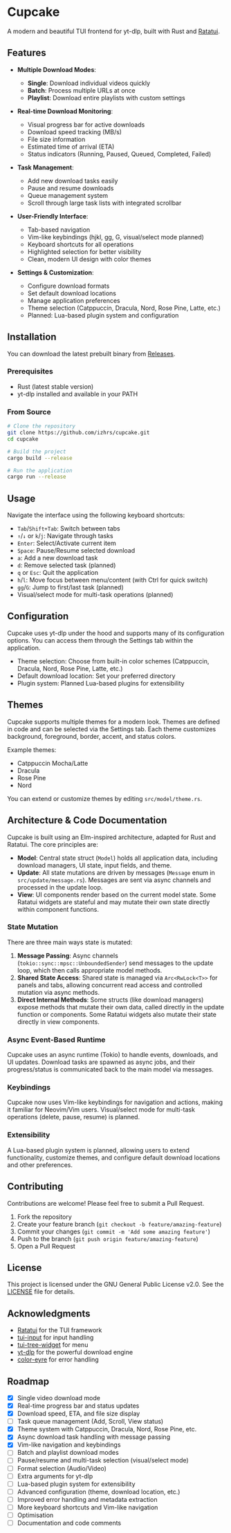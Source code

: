 # Cupcake

A modern and beautiful TUI frontend for yt-dlp, built with Rust and [Ratatui](https://github.com/ratatui-org/ratatui).

## Features

- **Multiple Download Modes**:

    - **Single**: Download individual videos quickly
    - **Batch**: Process multiple URLs at once
    - **Playlist**: Download entire playlists with custom settings

- **Real-time Download Monitoring**:

    - Visual progress bar for active downloads
    - Download speed tracking (MB/s)
    - File size information
    - Estimated time of arrival (ETA)
    - Status indicators (Running, Paused, Queued, Completed, Failed)

- **Task Management**:

    - Add new download tasks easily
    - Pause and resume downloads
    - Queue management system
    - Scroll through large task lists with integrated scrollbar

- **User-Friendly Interface**:

    - Tab-based navigation
    - Vim-like keybindings (hjkl, gg, G, visual/select mode planned)
    - Keyboard shortcuts for all operations
    - Highlighted selection for better visibility
    - Clean, modern UI design with color themes

- **Settings & Customization**:
    - Configure download formats
    - Set default download locations
    - Manage application preferences
    - Theme selection (Catppuccin, Dracula, Nord, Rose Pine, Latte, etc.)
    - Planned: Lua-based plugin system and configuration

## Installation

You can download the latest prebuilt binary from [Releases](https://github.com/izhrs/cupcake/releases).


### Prerequisites

- Rust (latest stable version)
- yt-dlp installed and available in your PATH

### From Source

```bash
# Clone the repository
git clone https://github.com/izhrs/cupcake.git
cd cupcake

# Build the project
cargo build --release

# Run the application
cargo run --release
```

## Usage

Navigate the interface using the following keyboard shortcuts:

- `Tab`/`Shift+Tab`: Switch between tabs
- `↑`/`↓` or `k`/`j`: Navigate through tasks
- `Enter`: Select/Activate current item
- `Space`: Pause/Resume selected download
- `a`: Add a new download task
- `d`: Remove selected task (planned)
- `q` or `Esc`: Quit the application
- `h`/`l`: Move focus between menu/content (with Ctrl for quick switch)
- `gg`/`G`: Jump to first/last task (planned)
- Visual/select mode for multi-task operations (planned)

## Configuration

Cupcake uses yt-dlp under the hood and supports many of its configuration options. You can access them through the Settings tab within the application.

- Theme selection: Choose from built-in color schemes (Catppuccin, Dracula, Nord, Rose Pine, Latte, etc.)
- Default download location: Set your preferred directory
- Plugin system: Planned Lua-based plugins for extensibility

## Themes

Cupcake supports multiple themes for a modern look. Themes are defined in code and can be selected via the Settings tab. Each theme customizes background, foreground, border, accent, and status colors.

Example themes:

- Catppuccin Mocha/Latte
- Dracula
- Rose Pine
- Nord

You can extend or customize themes by editing `src/model/theme.rs`.

## Architecture & Code Documentation

Cupcake is built using an Elm-inspired architecture, adapted for Rust and Ratatui. The core principles are:

- **Model**: Central state struct (`Model`) holds all application data, including download managers, UI state, input fields, and theme.
- **Update**: All state mutations are driven by messages (`Message` enum in `src/update/message.rs`). Messages are sent via async channels and processed in the update loop.
- **View**: UI components render based on the current model state. Some Ratatui widgets are stateful and may mutate their own state directly within component functions.

### State Mutation

There are three main ways state is mutated:

1. **Message Passing**: Async channels (`tokio::sync::mpsc::UnboundedSender`) send messages to the update loop, which then calls appropriate model methods.
2. **Shared State Access**: Shared state is managed via `Arc<RwLock<T>>` for panels and tabs, allowing concurrent read access and controlled mutation via async methods.
3. **Direct Internal Methods**: Some structs (like download managers) expose methods that mutate their own data, called directly in the update function or components. Some Ratatui widgets also mutate their state directly in view components.

### Async Event-Based Runtime

Cupcake uses an async runtime (Tokio) to handle events, downloads, and UI updates. Download tasks are spawned as async jobs, and their progress/status is communicated back to the main model via messages.

### Keybindings

Cupcake now uses Vim-like keybindings for navigation and actions, making it familiar for Neovim/Vim users. Visual/select mode for multi-task operations (delete, pause, resume) is planned.

### Extensibility

A Lua-based plugin system is planned, allowing users to extend functionality, customize themes, and configure default download locations and other preferences.

## Contributing

Contributions are welcome! Please feel free to submit a Pull Request.

1. Fork the repository
2. Create your feature branch (`git checkout -b feature/amazing-feature`)
3. Commit your changes (`git commit -m 'Add some amazing feature'`)
4. Push to the branch (`git push origin feature/amazing-feature`)
5. Open a Pull Request

## License

This project is licensed under the GNU General Public License v2.0. See the [LICENSE](LICENSE) file for details.

## Acknowledgments

- [Ratatui](https://github.com/ratatui-org/ratatui) for the TUI framework
- [tui-input](https://github.com/sayanarijit/tui-input) for input handling
- [tui-tree-widget](https://github.com/edjopato/tui-rs-tree-widget) for menu
- [yt-dlp](https://github.com/yt-dlp/yt-dlp) for the powerful download engine
- [color-eyre](https://github.com/eyre-rs/color-eyre) for error handling

## Roadmap

- [x] Single video download mode
- [x] Real-time progress bar and status updates
- [x] Download speed, ETA, and file size display
- [ ] Task queue management (Add, Scroll, View status)
- [x] Theme system with Catppuccin, Dracula, Nord, Rose Pine, etc.
- [x] Async download task handling with message passing
- [x] Vim-like navigation and keybindings
- [ ] Batch and playlist download modes
- [ ] Pause/resume and multi-task selection (visual/select mode)
- [ ] Format selection (Audio/Video)
- [ ] Extra arguments for yt-dlp
- [ ] Lua-based plugin system for extensibility
- [ ] Advanced configuration (theme, download location, etc.)
- [ ] Improved error handling and metadata extraction
- [ ] More keyboard shortcuts and Vim-like navigation
- [ ] Optimisation
- [ ] Documentation and code comments
